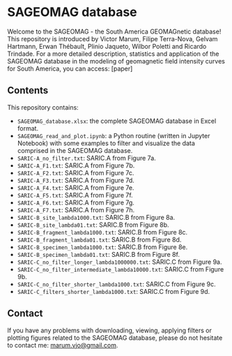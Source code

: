 # SAGEOMAG database
Welcome to the SAGEOMAG - the South America GEOMAGnetic database!
This repository is introduced by Victor Marum, Filipe Terra-Nova, Gelvam Hartmann, Erwan Thébault, Plinio Jaqueto, Wilbor Poletti and Ricardo Trindade.
For a more detailed description, statistics and application of the SAGEOMAG database in the modeling of geomagnetic field intensity curves for South America, you can access:
[paper]

## Contents
This repository contains:
* `SAGEOMAG_database.xlsx`: the complete SAGEOMAG database in Excel format.
* `SAGEOMAG_read_and_plot.ipynb`: a Python routine (written in Jupyter Notebook) with some examples to filter and visualize the data comprised in the SAGEOMAG database.
* `SARIC-A_no_filter.txt`: SARIC.A from Figure 7a.
* `SARIC-A_F1.txt`: SARIC.A from Figure 7b.
* `SARIC-A_F2.txt`: SARIC.A from Figure 7c.
* `SARIC-A_F3.txt`: SARIC.A from Figure 7d.
* `SARIC-A_F4.txt`: SARIC.A from Figure 7e.
* `SARIC-A_F5.txt`: SARIC.A from Figure 7f.
* `SARIC-A_F6.txt`: SARIC.A from Figure 7g.
* `SARIC-A_F7.txt`: SARIC.A from Figure 7h.
* `SARIC-B_site_lambda1000.txt`: SARIC.B from Figure 8a.
* `SARIC-B_site_lambda01.txt`: SARIC.B from Figure 8b.
* `SARIC-B_fragment_lambda1000.txt`: SARIC.B from Figure 8c.
* `SARIC-B_fragment_lambda01.txt`: SARIC.B from Figure 8d.
* `SARIC-B_specimen_lambda1000.txt`: SARIC.B from Figure 8e.
* `SARIC-B_specimen_lambda01.txt`: SARIC.B from Figure 8f.
* `SARIC-C_no_filter_longer_lambda1000000.txt`: SARIC.C from Figure 9a.
* `SARIC-C_no_filter_intermediate_lambda10000.txt`: SARIC.C from Figure 9b.
* `SARIC-C_no_filter_shorter_lambda1000.txt`: SARIC.C from Figure 9c.
* `SARIC-C_filters_shorter_lambda1000.txt`: SARIC.C from Figure 9d.

## Contact
If you have any problems with downloading, viewing, applying filters or plotting figures related to the SAGEOMAG database, please do not hesitate to contact me: marum.vjo@gmail.com.
